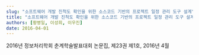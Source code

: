 ```yaml
---
slug: "소프트웨어 개발 진척도 확인을 위한 소스코드 기반의 프로젝트 일정 관리 도구 설계"
title: "소프트웨어 개발 진척도 확인을 위한 소스코드 기반의 프로젝트 일정 관리 도구 설계"
authors: [황병일, 이성희, 이우진]
date: 2016-04-01
---
```


2016년 정보처리학회 춘계학술발표대회 논문집, 제23권 제1호, 2016년 4월
